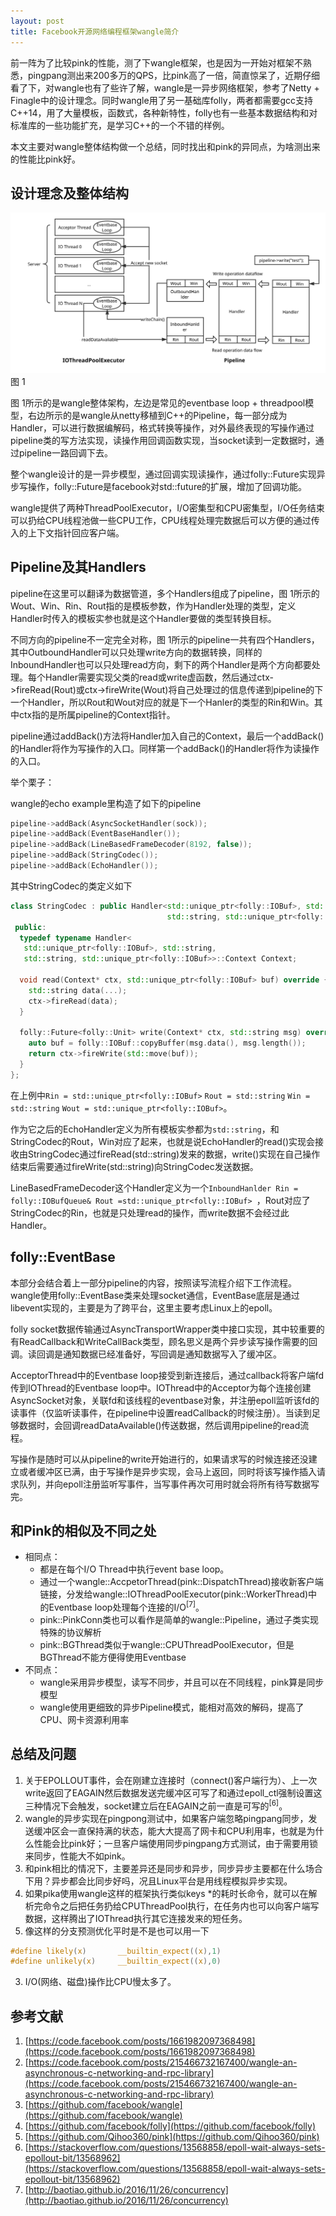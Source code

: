 ```yaml
---
layout: post
title: Facebook开源网络编程框架wangle简介
---
```


前一阵为了比较pink的性能，测了下wangle框架，也是因为一开始对框架不熟悉，pingpang测出来200多万的QPS，比pink高了一倍，简直惊呆了，近期仔细看了下，对wangle也有了些许了解，wangle是一异步网络框架，参考了Netty + Finagle中的设计理念。同时wangle用了另一基础库folly，两者都需要gcc支持C++14，用了大量模板，函数式，各种新特性，folly也有一些基本数据结构和对标准库的一些功能扩充，是学习C++的一个不错的样例。

本文主要对wangle整体结构做一个总结，同时找出和pink的异同点，为啥测出来的性能比pink好。

## 设计理念及整体结构

![wangle框架](/public/img/wangle_framework.svg)图 1

图 1所示的是wangle整体架构，左边是常见的eventbase loop + threadpool模型，右边所示的是wangle从netty移植到C++的Pipeline，每一部分成为Handler，可以进行数据编解码，格式转换等操作，对外最终表现的写操作通过pipeline类的写方法实现，读操作用回调函数实现，当socket读到一定数据时，通过pipeline一路回调下去。

整个wangle设计的是一异步模型，通过回调实现读操作，通过folly::Future实现异步写操作，folly::Future是facebook对std::future的扩展，增加了回调功能。

wangle提供了两种ThreadPoolExecutor，I/O密集型和CPU密集型，I/O任务结束可以扔给CPU线程池做一些CPU工作，CPU线程处理完数据后可以方便的通过传入的上下文指针回应客户端。

## Pipeline及其Handlers

pipeline在这里可以翻译为数据管道，多个Handlers组成了pipeline，图 1所示的Wout、Win、Rin、Rout指的是模板参数，作为Handler处理的类型，定义Handler时传入的模板实参也就是这个Handler要做的类型转换目标。

不同方向的pipeline不一定完全对称，图 1所示的pipeline一共有四个Handlers，其中OutboundHandler可以只处理write方向的数据转换，同样的InboundHandler也可以只处理read方向，剩下的两个Handler是两个方向都要处理。每个Handler需要实现父类的read或write虚函数，然后通过ctx->fireRead(Rout)或ctx->fireWrite(Wout)将自己处理过的信息传递到pipeline的下一个Handler，所以Rout和Wout对应的就是下一个Hanler的类型的Rin和Win。其中ctx指的是所属pipeline的Context指针。

pipeline通过addBack()方法将Handler加入自己的Context，最后一个addBack()的Handler将作为写操作的入口。同样第一个addBack()的Handler将作为读操作的入口。

举个栗子：

wangle的echo example里构造了如下的pipeline

```cpp
pipeline->addBack(AsyncSocketHandler(sock));
pipeline->addBack(EventBaseHandler());
pipeline->addBack(LineBasedFrameDecoder(8192, false));
pipeline->addBack(StringCodec());
pipeline->addBack(EchoHandler());
```

其中StringCodec的类定义如下

```cpp
class StringCodec : public Handler<std::unique_ptr<folly::IOBuf>, std::string,
                                   std::string, std::unique_ptr<folly::IOBuf>> {
 public:
  typedef typename Handler<
   std::unique_ptr<folly::IOBuf>, std::string,
   std::string, std::unique_ptr<folly::IOBuf>>::Context Context;

  void read(Context* ctx, std::unique_ptr<folly::IOBuf> buf) override {
    std::string data(...);
    ctx->fireRead(data);
  }

  folly::Future<folly::Unit> write(Context* ctx, std::string msg) override {
    auto buf = folly::IOBuf::copyBuffer(msg.data(), msg.length());
    return ctx->fireWrite(std::move(buf));
  }
};
```

在上例中`Rin = std::unique_ptr<folly::IOBuf>` `Rout = std::string` `Win = std::string` `Wout = std::unique_ptr<folly::IOBuf>`。

作为它之后的EchoHandler定义为所有模板实参都为`std::string`，和StringCodec的Rout，Win对应了起来，也就是说EchoHandler的read()实现会接收由StringCodec通过fireRead(std::string)发来的数据，write()实现在自己操作结束后需要通过fireWrite(std::string)向StringCodec发送数据。

LineBasedFrameDecoder这个Handler定义为一个`InboundHanlder Rin = folly::IOBufQueue& Rout =std::unique_ptr<folly::IOBuf> `，Rout对应了StringCodec的Rin，也就是只处理read的操作，而write数据不会经过此Handler。

## folly::EventBase

本部分会结合着上一部分pipeline的内容，按照读写流程介绍下工作流程。wangle使用folly::EventBase类来处理socket通信，EventBase底层是通过libevent实现的，主要是为了跨平台，这里主要考虑Linux上的epoll。

folly socket数据传输通过AsyncTransportWrapper类中接口实现，其中较重要的有ReadCallback和WriteCallBack类型，顾名思义是两个异步读写操作需要的回调。读回调是通知数据已经准备好，写回调是通知数据写入了缓冲区。

AcceptorThread中的Eventbase loop接受到新连接后，通过callback将客户端fd传到IOThread的Eventbase loop中。IOThread中的Acceptor为每个连接创建AsyncSocket对象，关联fd和该线程的eventbase对象，并注册epoll监听该fd的读事件（仅监听读事件，在pipeline中设置readCallback的时候注册）。当读到足够数据时，会回调readDataAvailable()传送数据，然后调用pipeline的read流程。

写操作是随时可以从pipeline的write开始进行的，如果请求写的时候连接还没建立或者缓冲区已满，由于写操作是异步实现，会马上返回，同时将该写操作插入请求队列，并向epoll注册监听写事件，当写事件再次可用时就会将所有待写数据写完。

## 和Pink的相似及不同之处

- 相同点：
  - 都是在每个I/O Thread中执行event base loop。
  - 通过一个wangle::AccpetorThread(pink::DispatchThread)接收新客户端链接，分发给wangle::IOThreadPoolExecutor(pink::WorkerThread)中的Eventbase loop处理每个连接的I/O<sup>[7]</sup>。
  - pink::PinkConn类也可以看作是简单的wangle::Pipeline，通过子类实现特殊的协议解析
  - pink::BGThread类似于wangle::CPUThreadPoolExecutor，但是BGThread不能方便得使用Eventbase
- 不同点：
  - wangle采用异步模型，读写不同步，并且可以在不同线程，pink算是同步模型
  - wangle使用更细致的异步Pipeline模式，能相对高效的解码，提高了CPU、网卡资源利用率


## 总结及问题

1. 关于EPOLLOUT事件，会在刚建立连接时（connect()客户端行为）、上一次write返回了EAGAIN然后数据发送完缓冲区可写了和通过epoll_ctl强制设置这三种情况下会触发，socket建立后在EAGAIN之前一直是可写的<sup>[6]</sup>。
2. wangle的异步实现在pingpong测试中，如果客户端忽略pingpang同步，发送缓冲区会一直保持满的状态，能大大提高了网卡和CPU利用率，也就是为什么性能会比pink好；一旦客户端使用同步pingpang方式测试，由于需要用锁来同步，性能大不如pink。
3. 和pink相比的情况下，主要差异还是同步和异步，同步异步主要都在什么场合下用？异步都会比同步好吗，况且Linux平台是用线程模拟异步实现。
4. 如果pika使用wangle这样的框架执行类似keys *的耗时长命令，就可以在解析完命令之后把任务扔给CPUThreadPool执行，在任务内也可以向客户端写数据，这样腾出了IOThread执行其它连接发来的短任务。
5. 像这样的分支预测优化平时是不是也可以用一下

```c
#define likely(x)       __builtin_expect((x),1)
#define unlikely(x)     __builtin_expect((x),0)
```

3. I/O(网络、磁盘)操作比CPU慢太多了。



## 参考文献

1. [https://code.facebook.com/posts/1661982097368498](https://code.facebook.com/posts/1661982097368498)
2. [https://code.facebook.com/posts/215466732167400/wangle-an-asynchronous-c-networking-and-rpc-library](https://code.facebook.com/posts/215466732167400/wangle-an-asynchronous-c-networking-and-rpc-library)
3. [https://github.com/facebook/wangle](https://github.com/facebook/wangle)
4. [https://github.com/facebook/folly](https://github.com/facebook/folly)
5. [https://github.com/Qihoo360/pink](https://github.com/Qihoo360/pink)
6. [https://stackoverflow.com/questions/13568858/epoll-wait-always-sets-epollout-bit/13568962](https://stackoverflow.com/questions/13568858/epoll-wait-always-sets-epollout-bit/13568962)
7. [http://baotiao.github.io/2016/11/26/concurrency](http://baotiao.github.io/2016/11/26/concurrency)
